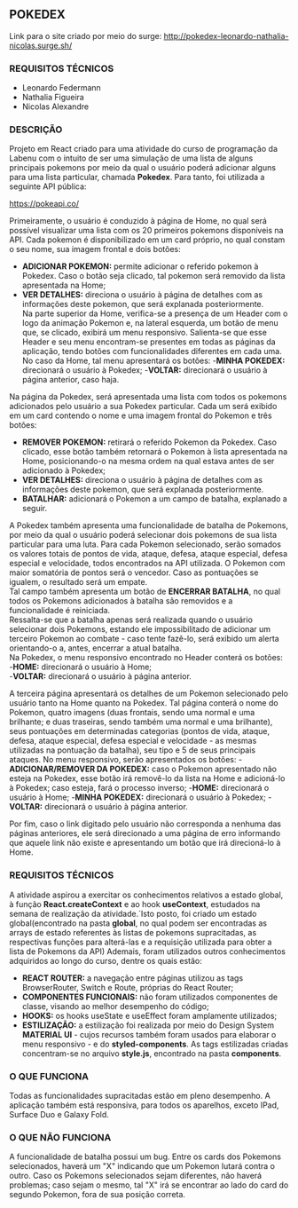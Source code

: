 ## POKEDEX

Link para o site criado por meio do surge: http://pokedex-leonardo-nathalia-nicolas.surge.sh/

### REQUISITOS TÉCNICOS
- Leonardo Federmann
- Nathalia Figueira
- Nicolas Alexandre
  
### DESCRIÇÃO
Projeto em React criado para uma atividade do curso de programação da Labenu com o intuito de ser uma simulação de uma lista de alguns principais pokemons por meio da qual o usuário poderá adicionar alguns para uma lista particular, chamada **Pokedex**. Para tanto, foi utilizada a seguinte API pública: 

https://pokeapi.co/   

Primeiramente, o usuário é conduzido à página de Home, no qual será possível visualizar uma lista com os 20 primeiros pokemons disponíveis na API. Cada pokemon é disponibilizado em um card próprio, no qual constam o seu nome, sua imagem frontal e dois botões:
- **ADICIONAR POKEMON:** permite adicionar o referido pokemon à Pokedex. Caso o botão seja clicado, tal pokemon será removido da lista apresentada na Home;
- **VER DETALHES:** direciona o usuário à página de detalhes com as informações deste pokemon, que será explanada posteriormente.  
Na parte superior da Home, verifica-se a presença de um Header com o logo da animação Pokemon e, na lateral esquerda, um botão de menu que, se clicado, exibirá um menu responsivo. Salienta-se que esse Header e seu menu encontram-se presentes em todas as páginas da aplicação, tendo botões com funcionalidades diferentes em cada uma.   
No caso da Home, tal menu apresentará os botões:
-**MINHA POKEDEX:** direcionará o usuário à Pokedex;
-**VOLTAR:** direcionará o usuário à página anterior, caso haja.    

Na página da Pokedex, será apresentada uma lista com todos os pokemons adicionados pelo usuário a sua Pokedex particular. Cada um será exibido em um card contendo o nome e uma imagem frontal do Pokemon e três botões:
- **REMOVER POKEMON:** retirará o referido Pokemon da Pokedex. Caso clicado, esse botão também retornará o Pokemon à lista apresentada na Home, posicionando-o na mesma ordem na qual estava antes de ser adicionado à Pokedex;
- **VER DETALHES:** direciona o usuário à página de detalhes com as informações deste pokemon, que será explanada posteriormente.
- **BATALHAR:** adicionará o Pokemon a um campo de batalha, explanado a seguir.    

A Pokedex também apresenta uma funcionalidade de batalha de Pokemons, por meio da qual o usuário poderá selecionar dois pokemons de sua lista particular para uma luta. Para cada Pokemon selecionado, serão somados os valores totais de pontos de vida, ataque, defesa, ataque especial, defesa especial e velocidade, todos encontrados na API utilizada. O Pokemon com maior somatória de pontos será o vencedor. Caso as pontuações se igualem, o resultado será um empate.  
Tal campo também apresenta um botão de **ENCERRAR BATALHA**, no qual todos os Pokemons adicionados à batalha são removidos e a funcionalidade é reiniciada.  
Ressalta-se que a batalha apenas será realizada quando o usuário selecionar dois Pokemons, estando ele impossibilitado de adicionar um terceiro Pokemon ao combate - caso tente fazê-lo, será exibido um alerta orientando-o a, antes, encerrar a atual batalha.  
Na Pokedex, o menu responsivo encontrado no Header conterá os botões:  
-**HOME:** direcionará o usuário à Home;  
-**VOLTAR:** direcionará o usuário à página anterior.     

A terceira página apresentará os detalhes de um Pokemon selecionado pelo usuário tanto na Home quanto na Pokedex. Tal página conterá o nome do Pokemon, quatro imagens (duas frontais, sendo uma normal e uma brilhante; e duas traseiras, sendo também uma normal e uma brilhante), seus pontuações em determinadas categorias (pontos de vida, ataque, defesa, ataque especial, defesa especial e velocidade - as mesmas utilizadas na pontuação da batalha), seu tipo e 5 de seus principais ataques. No menu responsivo, serão apresentados os botões:
-**ADICIONAR/REMOVER DA POKEDEX:** caso o Pokemon apresentado não esteja na Pokedex, esse botão irá removê-lo da lista na Home e adicioná-lo à Pokedex; caso esteja, fará o processo inverso;
-**HOME:** direcionará o usuário à Home; 
-**MINHA POKEDEX:** direcionará o usuário à Pokedex;
-**VOLTAR:** direcionará o usuário à página anterior.    

Por fim, caso o link digitado pelo usuário não corresponda a nenhuma das páginas anteriores, ele será direcionado a uma página de erro informando que aquele link não existe e apresentando um botão que irá direcioná-lo à Home.

### REQUISITOS TÉCNICOS

A atividade aspirou a exercitar os conhecimentos relativos a estado global, à função **React.createContext** e ao hook **useContext**, estudados na semana de realização da atividade.´Isto posto, foi criado um estado global(encontrado na pasta **global**, no qual podem ser encontradas as arrays de estado referentes às listas de pokemons supracitadas, as respectivas funções para alterá-las e a requisição utilizada para obter a lista de Pokemons da API) Ademais, foram utilizados outros conhecimentos adquiridos ao longo do curso, dentre os quais estão:
- **REACT ROUTER:** a navegação entre páginas utilizou as tags BrowserRouter, Switch e Route, próprias do React Router;
- **COMPONENTES FUNCIONAIS:** não foram utilizados componentes de classe, visando ao melhor desempenho do código;
- **HOOKS:** os hooks useState e useEffect foram amplamente utilizados;
- **ESTILIZAÇÃO:** a estilização foi realizada por meio do Design System **MATERIAL UI** - cujos recursos também foram usados para elaborar o menu responsivo - e do **styled-components**. As tags estilizadas criadas concentram-se no arquivo **style.js**, encontrado na pasta **components**.  

### O QUE FUNCIONA

Todas as funcionalidades supracitadas estão em pleno desempenho. A aplicação também está responsiva, para todos os aparelhos, exceto IPad, Surface Duo e Galaxy Fold.

### O QUE NÃO FUNCIONA

A funcionalidade de batalha possui um bug. Entre os cards dos Pokemons selecionados, haverá um "X" indicando que um Pokemon lutará contra o outro. Caso os Pokemons selecionados sejam diferentes, não haverá problemas; caso sejam o mesmo, tal "X" irá se encontrar ao lado do card do segundo Pokemon, fora de sua posição correta. 
